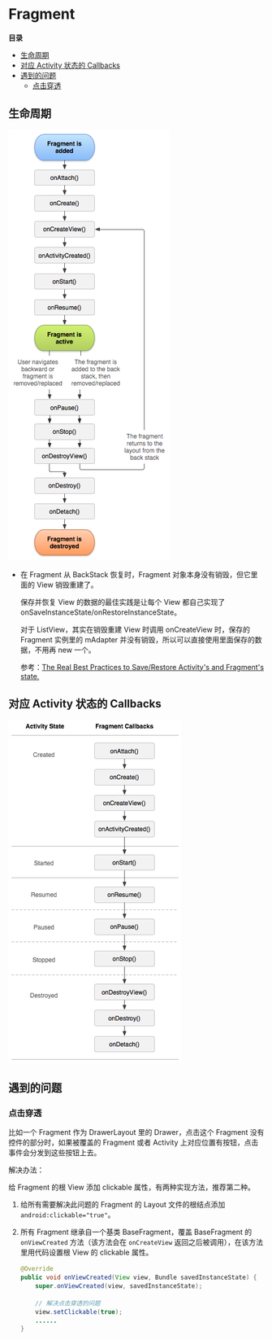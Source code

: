 # Fragment

**目录**

<!-- vim-markdown-toc GFM -->
* [生命周期](#生命周期)
* [对应 Activity 状态的 Callbacks](#对应-activity-状态的-callbacks)
* [遇到的问题](#遇到的问题)
    * [点击穿透](#点击穿透)

<!-- vim-markdown-toc -->

## 生命周期

![fragment lifecycle](./assets/fragment-lifecycle.png)

* 在 Fragment 从 BackStack 恢复时，Fragment 对象本身没有销毁，但它里面的 View 销毁重建了。

    保存并恢复 View 的数据的最佳实践是让每个 View 都自己实现了 onSaveInstanceState/onRestoreInstanceState。
    
    对于 ListView，其实在销毁重建 View 时调用 onCreateView 时，保存的 Fragment 实例里的 mAdapter 并没有销毁，所以可以直接使用里面保存的数据，不用再 new 一个。

    参考：[The Real Best Practices to Save/Restore Activity's and Fragment's state.](https://inthecheesefactory.com/blog/fragment-state-saving-best-practices/en)

## 对应 Activity 状态的 Callbacks

![activity state and fragment callbacks](./assets/activity-state-and-fragment-callbacks.png)

## 遇到的问题

### 点击穿透

比如一个 Fragment 作为 DrawerLayout 里的 Drawer，点击这个 Fragment 没有控件的部分时，如果被覆盖的 Fragment 或者 Activity 上对应位置有按钮，点击事件会分发到这些按钮上去。

解决办法：

给 Fragment 的根 View 添加 clickable 属性，有两种实现方法，推荐第二种。

1. 给所有需要解决此问题的 Fragment 的 Layout 文件的根结点添加 `android:clickable="true"`。

2. 所有 Fragment 继承自一个基类 BaseFragment，覆盖 BaseFragment 的 `onViewCreated` 方法（该方法会在 `onCreateView` 返回之后被调用），在该方法里用代码设置根 View 的 clickable 属性。

    ```java
    @Override
    public void onViewCreated(View view, Bundle savedInstanceState) {
        super.onViewCreated(view, savedInstanceState);

        // 解决点击穿透的问题
        view.setClickable(true);
        ......
    }
    ```
